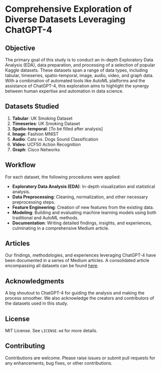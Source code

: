 # Comprehensive Exploration of Diverse Datasets Leveraging ChatGPT-4

## Objective
The primary goal of this study is to conduct an in-depth Exploratory Data Analysis (EDA), data preparation, and processing of a selection of popular Kaggle datasets. These datasets span a range of data types, including tabular, timeseries, spatio-temporal, image, audio, video, and graph data. With a combination of automated tools like AutoML platforms and the assistance of ChatGPT-4, this exploration aims to highlight the synergy between human expertise and automation in data science.

## Datasets Studied

1. **Tabular**: UK Smoking Dataset
2. **Timeseries**: UK Smoking Dataset
3. **Spatio-temporal**: [To be filled after analysis]
4. **Image**: Fashion MNIST
5. **Audio**: Cats vs. Dogs Sound Classification
6. **Video**: UCF50 Action Recognition
7. **Graph**: Cisco Networks

## Workflow

For each dataset, the following procedures were applied:

- **Exploratory Data Analysis (EDA)**: In-depth visualization and statistical analysis.
- **Data Preprocessing**: Cleaning, normalization, and other necessary preprocessing steps.
- **Feature Engineering**: Creation of new features from the existing data.
- **Modeling**: Building and evaluating machine learning models using both traditional and AutoML methods.
- **Documentation**: Writing detailed findings, insights, and experiences, culminating in a comprehensive Medium article.

## Articles

Our findings, methodologies, and experiences leveraging ChatGPT-4 have been documented in a series of Medium articles. A consolidated article encompassing all datasets can be found [here](https://medium.com/@joash.muganda/decoding-diverse-datasets-with-chatgpt-4-a-comprehensive-exploration-198d597ab4ce).

## Acknowledgments
A big shoutout to ChatGPT-4 for guiding the analysis and making the process smoother. We also acknowledge the creators and contributors of the datasets used in this study.

## License

MIT License. See `LICENSE.md` for more details.

## Contributing

Contributions are welcome. Please raise issues or submit pull requests for any enhancements, bug fixes, or other contributions.
